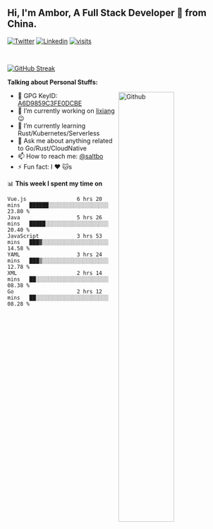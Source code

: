 ## Hi, I'm Ambor, A Full Stack Developer 🚀 from China.

[![Twitter](https://img.shields.io/badge/-saltbo-1ca0f1?style=flat&logo=twitter&logoColor=white)](https://twitter.com/rdsaltbo)
[![Linkedin](https://img.shields.io/badge/-saltbo-blue?style=flat&logo=Linkedin&logoColor=white)](https://www.linkedin.com/in/saltbo/)
[![visits](https://visitor.vercel.app/page/saltbo?color=light-green)](https://github.com/saltbo/)

&nbsp;  

[![GitHub Streak](http://github-readme-streak-stats.herokuapp.com?user=saltbo&hide_border=true&date_format=M%20j%5B%2C%20Y%5D)](https://git.io/streak-stats)

**Talking about Personal Stuffs:**
<!-- Any image aligned to the right. Beware the width  -->
<img width="50%" align="right" alt="Github" src="https://raw.githubusercontent.com/saltbo/saltbo/master/images/git-header.svg" />

- 🤘 GPG KeyID: [A6D9859C3FE0DCBE](https://saltbo.cn/pgp_keys.asc)
- 🔭 I’m currently working on [lixiang](https://www.lixiang.com/) :wink:
- 🌱 I’m currently learning Rust/Kubernetes/Serverless
- 💬 Ask me about anything related to Go/Rust/CloudNative
- 📫 How to reach me: [@saltbo](https://t.me/saltbo)
- ⚡ Fun fact: I :heart: :cat:s


📊 **This week I spent my time on**
<!--START_SECTION:waka-->

```text
Vue.js                6 hrs 20 mins   ██████░░░░░░░░░░░░░░░░░░░   23.80 %
Java                  5 hrs 26 mins   █████░░░░░░░░░░░░░░░░░░░░   20.40 %
JavaScript            3 hrs 53 mins   ███▓░░░░░░░░░░░░░░░░░░░░░   14.58 %
YAML                  3 hrs 24 mins   ███▒░░░░░░░░░░░░░░░░░░░░░   12.78 %
XML                   2 hrs 14 mins   ██░░░░░░░░░░░░░░░░░░░░░░░   08.38 %
Go                    2 hrs 12 mins   ██░░░░░░░░░░░░░░░░░░░░░░░   08.28 %
```

<!--END_SECTION:waka-->
